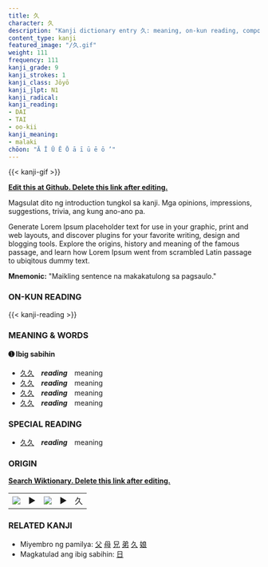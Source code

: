 ```yaml
---
title: 久
character: 久
description: "Kanji dictionary entry 久: meaning, on-kun reading, compounds, origin, related kanji"
content_type: kanji
featured_image: "/久.gif"
weight: 111
frequency: 111
kanji_grade: 9
kanji_strokes: 1
kanji_class: Jōyō
kanji_jlpt: N1
kanji_radical: 
kanji_reading: 
- DAI
- TAI
- oo-kii
kanji_meaning:
- malaki
chōon: "Ā Ī Ū Ē Ō ā ī ū ē ō ’"
---
```

[//]: # (Don't edit the line below. Kanji animated GIF code is automatically generated.)
{{< kanji-gif >}}

[//]: # (Edit below this line.)

**[Edit this at Github. Delete this link after editing.](https://github.com/tim0g/tim/tree/main/content/kanji/久/index.md)**

Magsulat dito ng introduction tungkol sa kanji. Mga opinions, impressions, suggestions, trivia, ang kung ano-ano pa.

Generate Lorem Ipsum placeholder text for use in your graphic, print and web layouts, and discover plugins for your favorite writing, design and blogging tools. Explore the origins, history and meaning of the famous passage, and learn how Lorem Ipsum went from scrambled Latin passage to ubiqitous dummy text.
 
**Mnemonic:** "Maikling sentence na makakatulong sa pagsaulo."

### ON-KUN READING

[//]: # (Don't edit the line below. ON-KUN READING code is automatically generated.)
{{< kanji-reading >}}

### MEANING & WORDS

#### ➊ **Ibig sabihin**
  - [久](../久)[久](../久)　***reading***　meaning
  - [久](../久)[久](../久)　***reading***　meaning
  - [久](../久)[久](../久)　***reading***　meaning
  - [久](../久)[久](../久)　***reading***　meaning

### SPECIAL READING
  - [久](../久)[久](../久)　***reading***　meaning

### ORIGIN

**[Search Wiktionary. Delete this link after editing.](https://wiktionary.org/wiki/久)**
<table class="kanji-table"><tr><td>
<img src="60px-久-bronze.svg.png">
</td><td>▶</td><td>
<img src="60px-久-oracle.svg.png">
</td><td>▶</td>
<td class="kanji-origin">久</td>
</tr></table>

### RELATED KANJI
- Miyembro ng pamilya: [父](../父) [母](../母) [兄](../兄) [弟](../弟) [久](../久) [娘](../娘)
- Magkatulad ang ibig sabihin: [日](../日)
